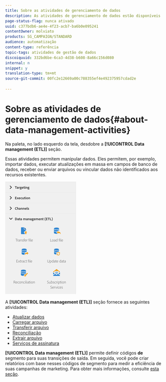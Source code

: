 ```yaml
---
title: Sobre as atividades de gerenciamento de dados
description: As atividades de gerenciamento de dados estão disponíveis no lado esquerdo da tela.
page-status-flag: nunca ativado
uuid: c377bdb6-ae4e-4f23-acb7-ba6b0e095241
contentOwner: molviato
products: SG_CAMPAIGN/STANDARD
audience: automatização
content-type: referência
topic-tags: atividades de gestão de dados
discoiquuid: 332bd6be-6ca3-4d38-b608-8a66c156d080
internal: n
snippet: y
translation-type: tm+mt
source-git-commit: 00fc2e12669a00c788355ef4e492375957cdad2e

---
```



# Sobre as atividades de gerenciamento de dados{#about-data-management-activities}

Na paleta, no lado esquerdo da tela, desdobre a **[!UICONTROL Data management (ETL)]** seção.

Essas atividades permitem manipular dados. Eles permitem, por exemplo, importar dados, executar atualizações em massa em campos de banco de dados, receber ou enviar arquivos ou vincular dados não identificados aos recursos existentes.

![](assets/wkf_etl_activities.png)

A **[!UICONTROL Data management (ETL)]** seção fornece as seguintes atividades:

* [Atualizar dados](../../automating/using/update-data.md)
* [Carregar arquivo](../../automating/using/load-file.md)
* [Transferir arquivo](../../automating/using/transfer-file.md)
* [Reconciliação](../../automating/using/reconciliation.md)
* [Extrair arquivo](../../automating/using/extract-file.md)
* [Serviços de assinatura](../../automating/using/subscription-services.md)

**[!UICONTROL Data management (ETL)]** permite definir códigos **de** segmento para suas transições de saída. Em seguida, você pode criar relatórios com base nesses códigos de segmento para medir a eficiência de suas campanhas de marketing. Para obter mais informações, consulte [esta seção](../../reporting/using/creating-a-report-workflow-segment.md).
